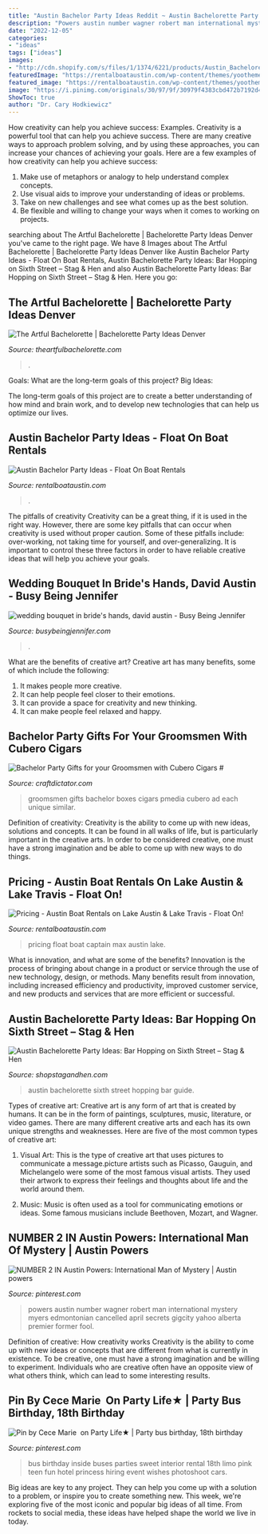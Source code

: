 ```yaml
---
title: "Austin Bachelor Party Ideas Reddit ~ Austin Bachelorette Party Ideas: Bar Hopping On Sixth Street – Stag &amp; Hen"
description: "Powers austin number wagner robert man international mystery myers edmontonian cancelled april secrets gigcity yahoo alberta premier former fool"
date: "2022-12-05"
categories:
- "ideas"
tags: ["ideas"]
images:
- "http://cdn.shopify.com/s/files/1/1374/6221/products/Austin_Bachelorette_Party_Ideas_da768ba3-7c61-40a3-845c-2572449a02ee_600x600.jpg?v=1562595986"
featuredImage: "https://rentalboataustin.com/wp-content/themes/yootheme/cache/boats05-fa4ff4e9.jpeg"
featured_image: "https://rentalboataustin.com/wp-content/themes/yootheme/cache/boats05-fa4ff4e9.jpeg"
image: "https://i.pinimg.com/originals/30/97/9f/30979f4383cbd472b7192d4569e7de9c.jpg"
ShowToc: true
author: "Dr. Cary Hodkiewicz"
---
```



How creativity can help you achieve success: Examples.
Creativity is a powerful tool that can help you achieve success. There are many creative ways to approach problem solving, and by using these approaches, you can increase your chances of achieving your goals. Here are a few examples of how creativity can help you achieve success: 
1. Make use of metaphors or analogy to help understand complex concepts.
2. Use visual aids to improve your understanding of ideas or problems.
3. Take on new challenges and see what comes up as the best solution.
4. Be flexible and willing to change your ways when it comes to working on projects.

	

		
searching about The Artful Bachelorette | Bachelorette Party Ideas Denver you've came to the right page. We have 8 Images about The Artful Bachelorette | Bachelorette Party Ideas Denver like Austin Bachelor Party Ideas - Float On Boat Rentals, Austin Bachelorette Party Ideas: Bar Hopping on Sixth Street – Stag &amp; Hen and also Austin Bachelorette Party Ideas: Bar Hopping on Sixth Street – Stag &amp; Hen. Here you go:
		
    
## The Artful Bachelorette | Bachelorette Party Ideas Denver

<img loading=lazy src="https://images.squarespace-cdn.com/content/v1/5c740210e5f7d13c5cab91d0/1566601468432-KW0N4C9KXM4ML0BGAU6T/ke17ZwdGBToddI8pDm48kLkXF2pIyv_F2eUT9F60jBl7gQa3H78H3Y0txjaiv_0fDoOvxcdMmMKkDsyUqMSsMWxHk725yiiHCCLfrh8O1z4YTzHvnKhyp6Da-NYroOW3ZGjoBKy3azqku80C789l0iyqMbMesKd95J-X4EagrgU9L3Sa3U8cogeb0tjXbfawd0urKshkc5MgdBeJmALQKw/_MG_7631.jpg" onerror="this.onerror=null;this.src='https://tse1.mm.bing.net/th?id=OIP.80vWLg3kSoz-s1EBAqxRJAHaE8&amp;pid=15.1';" alt="The Artful Bachelorette | Bachelorette Party Ideas Denver">

_Source: theartfulbachelorette.com_

>. 

	

Goals: What are the long-term goals of this project?
Big Ideas: 

The long-term goals of this project are to create a better understanding of how mind and brain work, and to develop new technologies that can help us optimize our lives.

    
## Austin Bachelor Party Ideas - Float On Boat Rentals

<img loading=lazy src="https://rentalboataustin.com/wp-content/themes/yootheme/cache/boats05-fa4ff4e9.jpeg" onerror="this.onerror=null;this.src='https://tse4.mm.bing.net/th?id=OIP.k-Id55i3xENYcQMzWOIX4QHaHW&amp;pid=15.1';" alt="Austin Bachelor Party Ideas - Float On Boat Rentals">

_Source: rentalboataustin.com_

>. 

	

The pitfalls of creativity
Creativity can be a great thing, if it is used in the right way. However, there are some key pitfalls that can occur when creativity is used without proper caution. Some of these pitfalls include: over-working, not taking time for yourself, and over-generalizing. It is important to control these three factors in order to have reliable creative ideas that will help you achieve your goals.

    
## Wedding Bouquet In Bride&#039;s Hands, David Austin - Busy Being Jennifer

<img loading=lazy src="https://busybeingjennifer.com/wp-content/uploads/2019/08/AdobeStock_134828837.jpeg" onerror="this.onerror=null;this.src='https://tse2.mm.bing.net/th?id=OIP.6u4nZnheaUt90X1WJlH1pAHaFj&amp;pid=15.1';" alt="wedding bouquet in bride&#039;s hands, david austin - Busy Being Jennifer">

_Source: busybeingjennifer.com_

>. 

	

What are the benefits of creative art?
Creative art has many benefits, some of which include the following: 
1. It makes people more creative.
2. It can help people feel closer to their emotions.
3. It can provide a space for creativity and new thinking.
4. It can make people feel relaxed and happy.

    
## Bachelor Party Gifts For Your Groomsmen With Cubero Cigars #

<img loading=lazy src="http://craftdictator.com/wp-content/uploads/2014/04/cigar7.jpg.jpg" onerror="this.onerror=null;this.src='https://tse3.mm.bing.net/th?id=OIP._Q4nYhHmfpidmJp1WKXe5AHaEO&amp;pid=15.1';" alt="Bachelor Party Gifts for your Groomsmen with Cubero Cigars #">

_Source: craftdictator.com_

>groomsmen gifts bachelor boxes cigars pmedia cubero ad each unique similar. 

	

Definition of creativity:
Creativity is the ability to come up with new ideas, solutions and concepts. It can be found in all walks of life, but is particularly important in the creative arts. In order to be considered creative, one must have a strong imagination and be able to come up with new ways to do things.

    
## Pricing - Austin Boat Rentals On Lake Austin &amp; Lake Travis - Float On!

<img loading=lazy src="https://rentalboataustin.com/wp-content/themes/yootheme/cache/twin32-pricing-b08b4dfa.jpeg" onerror="this.onerror=null;this.src='https://tse3.mm.bing.net/th?id=OIP.1yZBA62YJB8CA23x5iTtyAHaFj&amp;pid=15.1';" alt="Pricing - Austin Boat Rentals on Lake Austin &amp; Lake Travis - Float On!">

_Source: rentalboataustin.com_

>pricing float boat captain max austin lake. 

	

What is innovation, and what are some of the benefits?
Innovation is the process of bringing about change in a product or service through the use of new technology, design, or methods. Many benefits result from innovation, including increased efficiency and productivity, improved customer service, and new products and services that are more efficient or successful.

    
## Austin Bachelorette Party Ideas: Bar Hopping On Sixth Street – Stag &amp; Hen

<img loading=lazy src="http://cdn.shopify.com/s/files/1/1374/6221/products/Austin_Bachelorette_Party_Ideas_da768ba3-7c61-40a3-845c-2572449a02ee_600x600.jpg?v=1562595986" onerror="this.onerror=null;this.src='https://tse1.mm.bing.net/th?id=OIP.yq8pt-AWwZ4QR2gSdkNc6gHaHa&amp;pid=15.1';" alt="Austin Bachelorette Party Ideas: Bar Hopping on Sixth Street – Stag &amp; Hen">

_Source: shopstagandhen.com_

>austin bachelorette sixth street hopping bar guide. 

	

Types of creative art:
Creative art is any form of art that is created by humans. It can be in the form of paintings, sculptures, music, literature, or video games. There are many different creative arts and each has its own unique strengths and weaknesses. Here are five of the most common types of creative art:
1. Visual Art: This is the type of creative art that uses pictures to communicate a message.picture artists such as Picasso, Gauguin, and Michelangelo were some of the most famous visual artists. They used their artwork to express their feelings and thoughts about life and the world around them.

2. Music: Music is often used as a tool for communicating emotions or ideas. Some famous musicians include Beethoven, Mozart, and Wagner.

    
## NUMBER 2 IN Austin Powers: International Man Of Mystery | Austin Powers

<img loading=lazy src="https://i.pinimg.com/originals/47/73/9f/47739f433cf43b8a0871394d5b315c66.jpg" onerror="this.onerror=null;this.src='https://tse3.mm.bing.net/th?id=OIP.ckPJcDd5DKylFZePwNehkAHaFk&amp;pid=15.1';" alt="NUMBER 2 IN Austin Powers: International Man of Mystery | Austin powers">

_Source: pinterest.com_

>powers austin number wagner robert man international mystery myers edmontonian cancelled april secrets gigcity yahoo alberta premier former fool. 

	

Definition of creative: How creativity works
Creativity is the ability to come up with new ideas or concepts that are different from what is currently in existence. To be creative, one must have a strong imagination and be willing to experiment. Individuals who are creative often have an opposite view of what others think, which can lead to some interesting results.

    
## Pin By Cece Marie ︎ On Party Life★ | Party Bus Birthday, 18th Birthday

<img loading=lazy src="https://i.pinimg.com/originals/30/97/9f/30979f4383cbd472b7192d4569e7de9c.jpg" onerror="this.onerror=null;this.src='https://tse1.mm.bing.net/th?id=OIP.J6rnQM_ZADt1d7AO3yyvXAHaHS&amp;pid=15.1';" alt="Pin by Cece Marie ︎ on Party Life★ | Party bus birthday, 18th birthday">

_Source: pinterest.com_

>bus birthday inside buses parties sweet interior rental 18th limo pink teen fun hotel princess hiring event wishes photoshoot cars. 

	

Big ideas are key to any project. They can help you come up with a solution to a problem, or inspire you to create something new. This week, we're exploring five of the most iconic and popular big ideas of all time. From rockets to social media, these ideas have helped shape the world we live in today.

